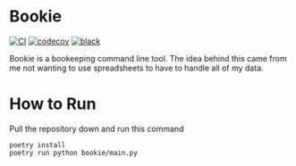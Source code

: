 # Bookie

[![CI](https://github.com/Nate1729/bookie/actions/workflows/main.yml/badge.svg)](https://github.com/Nate1729/bookie/actions/workflows/main.yml)
[![codecov](https://codecov.io/gh/Nate1729/bookie/branch/main/graph/badge.svg?token=Q1J7O5T153)](https://codecov.io/gh/Nate1729/bookie)
[![black](https://img.shields.io/badge/code%20style-black-000000.svg)](https://github.com/psf/black)

Bookie is a bookeeping command line tool. The idea behind this
came from me not wanting to use spreadsheets to have to handle all of my data.

# How to Run
Pull the repository down and run this command
```shell
poetry install
poetry run python bookie/main.py
```
